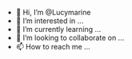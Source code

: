 - 👋 Hi, I’m @Lucymarine
- 👀 I’m interested in ...
- 🌱 I’m currently learning ...
- 💞️ I’m looking to collaborate on ...
- 📫 How to reach me ...

<!---
Lucymarine/Lucymarine is a ✨ special ✨ repository because its `README.md` (this file) appears on your GitHub profile.
You can click the Preview link to take a look at your changes.
--->
